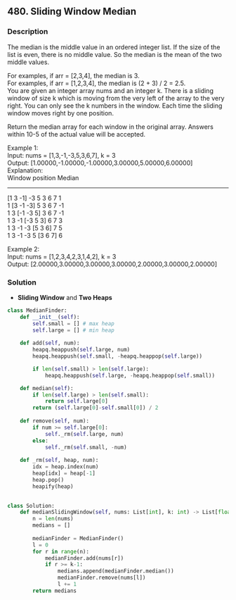 ## 480. Sliding Window Median

### Description

The median is the middle value in an ordered integer list. If the size of the list is even, there is no middle value. So the median is the mean of the two middle values.

For examples, if arr = [2,3,4], the median is 3.  
For examples, if arr = [1,2,3,4], the median is (2 + 3) / 2 = 2.5.  
You are given an integer array nums and an integer k. There is a sliding window of size k which is moving from the very left of the array to the very right. You can only see the k numbers in the window. Each time the sliding window moves right by one position.

Return the median array for each window in the original array. Answers within 10-5 of the actual value will be accepted.

Example 1:  
Input: nums = [1,3,-1,-3,5,3,6,7], k = 3  
Output: [1.00000,-1.00000,-1.00000,3.00000,5.00000,6.00000]  
Explanation:  
Window position                Median  
---------------                -----  
[1  3  -1] -3  5  3  6  7        1  
 1 [3  -1  -3] 5  3  6  7       -1  
 1  3 [-1  -3  5] 3  6  7       -1  
 1  3  -1 [-3  5  3] 6  7        3  
 1  3  -1  -3 [5  3  6] 7        5  
 1  3  -1  -3  5 [3  6  7]       6  

Example 2:  
Input: nums = [1,2,3,4,2,3,1,4,2], k = 3  
Output: [2.00000,3.00000,3.00000,3.00000,2.00000,3.00000,2.00000]  

### Solution
* **Sliding Window** and **Two Heaps**

```python
class MedianFinder:
    def __init__(self):
        self.small = [] # max heap
        self.large = [] # min heap
    
    def add(self, num):
        heapq.heappush(self.large, num)
        heapq.heappush(self.small, -heapq.heappop(self.large))

        if len(self.small) > len(self.large):
            heapq.heappush(self.large, -heapq.heappop(self.small))

    def median(self):
        if len(self.large) > len(self.small):
            return self.large[0]
        return (self.large[0]-self.small[0]) / 2
    
    def remove(self, num):
        if num >= self.large[0]:
            self._rm(self.large, num)
        else:
            self._rm(self.small, -num)
    
    def _rm(self, heap, num):
        idx = heap.index(num)
        heap[idx] = heap[-1]
        heap.pop()
        heapify(heap)
        

class Solution:
    def medianSlidingWindow(self, nums: List[int], k: int) -> List[float]:
        n = len(nums)
        medians = []
        
        medianFinder = MedianFinder()
        l = 0
        for r in range(n):
            medianFinder.add(nums[r])
            if r >= k-1:
                medians.append(medianFinder.median())
                medianFinder.remove(nums[l])
                l += 1
        return medians
```